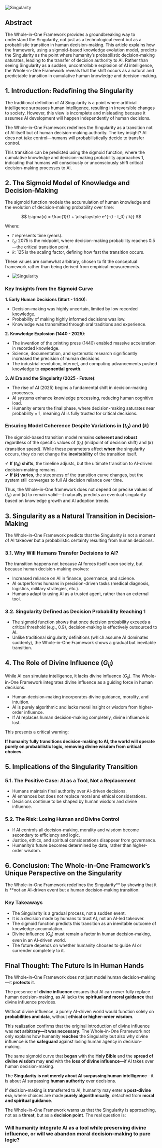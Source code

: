 ![Singularity](./images/ai-singularity.png "enter image title here")

## Abstract

The Whole-in-One Framework provides a groundbreaking way to understand the Singularity, not just as a technological event but as a probabilistic transition in human decision-making. This article explains how the framework, using a sigmoid-based knowledge evolution model, predicts the Singularity as the point where humanity’s probabilistic decision-making saturates, leading to the transfer of decision authority to AI. Rather than seeing Singularity as a sudden, uncontrollable explosion of AI intelligence, the Whole-in-One Framework reveals that the shift occurs as a natural and predictable transition in cumulative human knowledge and decision-making.




## 1. Introduction: Redefining the Singularity

The traditional definition of AI Singularity is a point where artificial intelligence surpasses human intelligence, resulting in irreversible changes to society. However, this view is incomplete and misleading because it assumes AI development will happen independently of human decisions.

The Whole-in-One Framework redefines the Singularity as a transition not of AI itself but of human decision-making authority. The key insight? AI does not take control—humans will probabilistically decide to transfer control.  

This transition can be predicted using the sigmoid function, where the cumulative knowledge and decision-making probability approaches 1, indicating that humans will consciously or unconsciously shift critical decision-making processes to AI.


## 2. The Sigmoid Model of Knowledge and Decision-Making

The sigmoid function models the accumulation of human knowledge and the evolution of decision-making probability over time:

$$
\sigma(x) = \frac{1}{1 + \displaystyle e^{-(t - t_0) / k}}
$$

Where:

- $t$ represents time (years).
- $t_o$: 2075 is the midpoint, where decision-making probability reaches 0.5—the critical transition point.
- $k$: 125 is the scaling factor, defining how fast the transition occurs.

These values are somewhat arbitrary, chosen to fit the conceptual framework rather than being derived from empirical measurements.

- ![Singularity](https://blog.quantiota.ai/static/upload/singularity.png "enter image title here")


### Key Insights from the Sigmoid Curve
**1. Early Human Decisions (Start - 1440)**:

   - Decision-making was highly uncertain, limited by low recorded knowledge.
   - Probability of making highly informed decisions was low.
   - Knowledge was transmitted through oral traditions and experience.

**2. Knowledge Explosion (1440 - 2025)**:

   - The invention of the printing press (1440) enabled massive acceleration in recorded knowledge.
   - Science, documentation, and systematic research significantly increased the precision of human decisions.
   - The industrial revolution, internet, and computing advancements pushed knowledge to **exponential growth**.

**3. AI Era and the Singularity (2025 - Future)**:

   - The rise of AI (2025) begins a fundamental shift in decision-making processes.
   - AI systems enhance knowledge processing, reducing human cognitive load.
   - Humanity enters the final phase, where decision-making saturates near probability = 1, meaning AI is fully trusted for critical decisions.

### **Ensuring Model Coherence Despite Variations in ($t_0$) and ($k$)**  
The sigmoid-based transition model remains **coherent and robust** regardless of the specific values of ($t_0$) (midpoint of decision shift) and ($k$) (transition speed). While these parameters affect **when** the singularity occurs, they do not change the **inevitability** of the transition itself.  

✔ **If ($t_0$) shifts**, the timeline adjusts, but the ultimate transition to AI-driven decision-making remains.  
✔ **If ($k$) varies**, the steepness of the transition curve changes, but the system still converges to full AI decision reliance over time.  

Thus, the Whole-in-One framework does not depend on precise values of ($t_0$) and ($k$) to remain valid—it naturally predicts an eventual singularity based on knowledge growth and AI adoption trends.

## 3. Singularity as a Natural Transition in Decision-Making

The Whole-in-One Framework predicts that the Singularity is not a moment of AI takeover but a probabilistic certainty resulting from human decisions.

### **3.1. Why Will Humans Transfer Decisions to AI?**

The transition happens not because AI forces itself upon society, but because human decision-making evolves:

- Increased reliance on AI in finance, governance, and science.
- AI outperforms humans in precision-driven tasks (medical diagnosis, logistics, military strategies, etc.).
- Humans adapt to using AI as a trusted agent, rather than an external tool.

### **3.2. Singularity Defined as Decision Probability Reaching 1**

- The sigmoid function shows that once decision probability exceeds a critical threshold (e.g., 0.9), decision-making is effectively outsourced to AI.
- Unlike traditional singularity definitions (which assume AI dominates suddenly), the Whole-in-One Framework shows a gradual but inevitable transition.


## 4. The Role of Divine Influence ($G_{ij}$)

While AI can simulate intelligence, it lacks divine influence ($G_{ij}$). The Whole-in-One Framework integrates divine influence as a guiding force in human decisions.

- Human decision-making incorporates divine guidance, morality, and intuition.
- AI is purely algorithmic and lacks moral insight or wisdom from higher-order influence.
- If AI replaces human decision-making completely, divine influence is lost.

This presents a critical warning: 

**If humanity fully transitions decision-making to AI, the world will operate purely on probabilistic logic, removing divine wisdom from critical choices.**



## 5. Implications of the Singularity Transition

### **5.1. The Positive Case: AI as a Tool, Not a Replacement**

- Humans maintain final authority over AI-driven decisions.
- AI enhances but does not replace moral and ethical considerations.
- Decisions continue to be shaped by human wisdom and divine influence.

### **5.2. The Risk: Losing Human and Divine Control**

- If AI controls all decision-making, morality and wisdom become secondary to efficiency and logic.
- Justice, ethics, and spiritual considerations disappear from governance.
- Humanity’s future becomes determined by data, rather than higher-order wisdom.


## 6. Conclusion: The Whole-in-One Framework’s Unique Perspective on the Singularity

The Whole-in-One Framework redefines the Singularity** by showing that it is **not an AI-driven event but a human decision-making transition.  

### **Key Takeaways**


-  The Singularity is a gradual process, not a sudden event.  
-  It is a decision made by humans to trust AI, not an AI-led takeover.  
-  The sigmoid function predicts this transition as an inevitable outcome of knowledge accumulation.  
-  Divine influence ($G_{ij}$) must remain a factor in human decision-making, even in an AI-driven world.  
-  The future depends on whether humanity chooses to guide AI or surrender completely to it.  






## **Final Thought: The Future Is in Human Hands**  

The Whole-in-One Framework does not just model human decision-making—it **protects** it.  

The presence of **divine influence** ensures that AI can never fully replace human decision-making, as AI lacks the **spiritual and moral guidance** that divine influence provides.  

Without divine influence, a purely AI-driven world would function solely on **probabilities and data**, without **ethical or higher-order wisdom**.  

This realization confirms that the original introduction of divine influence was **not arbitrary—it was necessary**. The Whole-in-One Framework not only explains how humanity **reaches** the Singularity but also why divine influence is the **safeguard** against losing human agency in decision-making.  

The same sigmoid curve that **began** with the **Holy Bible** and the **spread of divine wisdom** may **end** with the **loss of divine influence**—if AI takes over human decision-making.  

The **Singularity is not merely about AI surpassing human intelligence**—it is about AI surpassing **human authority** over decisions.  

If decision-making is transferred to AI, humanity may enter a **post-divine era**, where choices are made **purely algorithmically**, detached from **moral and spiritual guidance**.  

The Whole-in-One Framework warns us that the Singularity is approaching, not as a **threat**, but as a **decision point**. The real question is:  

### **Will humanity integrate AI as a tool while preserving divine influence, or will we abandon moral decision-making to pure logic?**  

